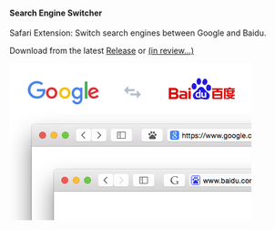#### Search Engine Switcher

Safari Extension: Switch search engines between Google and Baidu.

Download from the latest [Release](../../releases) or [(in review...)](#)

![](image.png)
